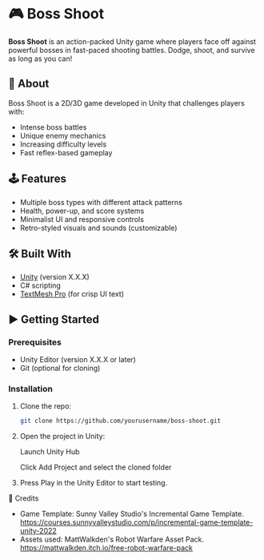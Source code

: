 # 🎮 Boss Shoot

**Boss Shoot** is an action-packed Unity game where players face off against powerful bosses in fast-paced shooting battles. Dodge, shoot, and survive as long as you can!

## 🧠 About

Boss Shoot is a 2D/3D game developed in Unity that challenges players with:
- Intense boss battles
- Unique enemy mechanics
- Increasing difficulty levels
- Fast reflex-based gameplay

## 🕹️ Features

- Multiple boss types with different attack patterns
- Health, power-up, and score systems
- Minimalist UI and responsive controls
- Retro-styled visuals and sounds (customizable)

## 🛠 Built With

- [Unity](https://unity.com/) (version X.X.X)
- C# scripting
- [TextMesh Pro](https://docs.unity3d.com/Packages/com.unity.textmeshpro@2.1/manual/index.html) (for crisp UI text)

## ▶️ Getting Started

### Prerequisites

- Unity Editor (version X.X.X or later)
- Git (optional for cloning)

### Installation

1. Clone the repo:
   ```bash
   git clone https://github.com/yourusername/boss-shoot.git
2. Open the project in Unity:

    Launch Unity Hub

    Click Add Project and select the cloned folder

3. Press Play in the Unity Editor to start testing.


🙌 Credits
- Game Template: Sunny Valley Studio's Incremental Game Template. https://courses.sunnyvalleystudio.com/p/incremental-game-template-unity-2022
- Assets used: MattWalkden's Robot Warfare Asset Pack. https://mattwalkden.itch.io/free-robot-warfare-pack
